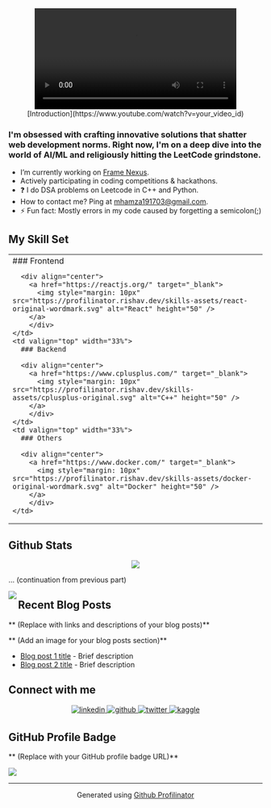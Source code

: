 <div align="center">
  <video width="400" controls>
    <source src="path/to/your/video.mp4" type="video/mp4">
  </video>
</div>

<div align="center">
  [Introduction](https://www.youtube.com/watch?v=your_video_id) </div>

### I'm obsessed with crafting innovative solutions that shatter web development norms. Right now, I'm on a deep dive into the world of AI/ML and religiously hitting the LeetCode grindstone.

-  I’m currently working on [Frame Nexus](https://github.com/MuhammadHamza00/video-nexus).
-  Actively participating in coding competitions & hackathons.
- ❓ I do DSA problems on Leetcode in C++ and Python.
-  How to contact me? Ping at mhamza191703@gmail.com.
- ⚡ Fun fact: Mostly errors in my code caused by forgetting a semicolon(;)

## My Skill Set

<table>
  <tr>
    <td valign="top" width="33%">
      ### Frontend

      <div align="center">
        <a href="https://reactjs.org/" target="_blank">
          <img style="margin: 10px" src="https://profilinator.rishav.dev/skills-assets/react-original-wordmark.svg" alt="React" height="50" />
        </a>
        </div>
    </td>
    <td valign="top" width="33%">
      ### Backend

      <div align="center">
        <a href="https://www.cplusplus.com/" target="_blank">
          <img style="margin: 10px" src="https://profilinator.rishav.dev/skills-assets/cplusplus-original.svg" alt="C++" height="50" />
        </a>
        </div>
    </td>
    <td valign="top" width="33%">
      ### Others

      <div align="center">
        <a href="https://www.docker.com/" target="_blank">
          <img style="margin: 10px" src="https://profilinator.rishav.dev/skills-assets/docker-original-wordmark.svg" alt="Docker" height="50" />
        </a>
        </div>
    </td>
  </tr>
</table>

## Github Stats

<div align="center">
  <img src="https://github-readme-stats.vercel.app/api/top-langs/?username=MuhammadHamza00&hide_border=true&layout=compact" align="center" />
</div>

... (continuation from previous part)

<img src="https://github-readme-stats.vercel.app/api?username=MuhammadHamza00&show_icons=true&count_private=true&hide_border=true" align="left" />

## Recent Blog Posts

** (Replace with links and descriptions of your blog posts)**

** (Add an image for your blog posts section)**
  * [Blog post 1 title](link) - Brief description
  * [Blog post 2 title](link) - Brief description

## Connect with me

<div align="center">
  <a href="https://linkedin.com/in/www.linkedin.com/in/mdothamza" target="_blank">
    <img src=https://img.shields.io/badge/linkedin-%231E77B5.svg?&style=for-the-badge&logo=linkedin&logoColor=white alt=linkedin style="margin-bottom: 5px;" />
  </a>
  <a href="https://github.com/MuhammadHamza00" target="_blank">
    <img src=https://img.shields.io/badge/github-%2324292e.svg?&style=for-the-badge&logo=github&logoColor=white alt=github style="margin-bottom: 5px;" />
  </a>
  <a href="https://twitter.com/https://twitter.com/hamzaonX" target="_blank">
    <img src=https://img.shields.io/badge/twitter-%2300acee.svg?&style=for-the-badge&logo=twitter&logoColor=white alt=twitter style="margin-bottom: 5px;" />
  </a>
  <a href="https://www.kaggle.com/https://www.kaggle.com/muhammadhamza00" target="_blank">
    <img src=https://img.shields.io/badge/kaggle-%2344BAE8.svg?&style=for-the-badge&logo=kaggle&logoColor=white alt=kaggle style="margin-bottom: 5px;" />
  </a>
</div>

## GitHub Profile Badge

** (Replace with your GitHub profile badge URL)**

<img src="https://komarev.com/ghpvc/?username=MuhammadHamza00&&style=flat-square" align="center" />

---
<div align="center">Generated using <a href="https://profilinator.rishav.dev/" target="_blank">Github Profilinator</a></div>

